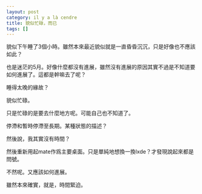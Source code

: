 ```yaml
---
layout: post
category: il y a là cendre
title: 貌似忙碌，而已
tags: []
---
```


貌似下午睡了3個小時。雖然本來最近貌似就是一直昏昏沉沉，只是好像也不應該如此？

也是迷茫的5月。好像什麼都沒有進展，雖然沒有進展的原因其實不過是不知道要如何進展了。這都是幹嘛去了呢？

睡得太晚的緣故？

貌似忙碌。

只是忙碌的是要去什麼地方呢。可能自己也不知道了。

停滯和暫時停滯至長期。某種狀態的描述？

然後說，我其實沒有時間？

然後重新用起mate作爲主要桌面。只是單純地想換一換lxde？才發現說起來都是問號。

不然呢。又應該如何進展。

雖然本來確實，就是，時間緊迫。

<!-- more -->
